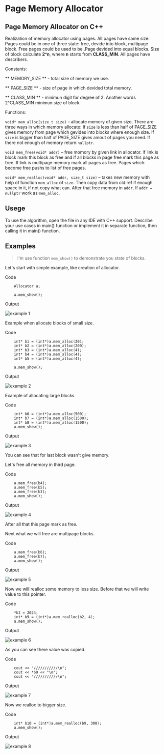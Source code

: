# Page Memory Allocator

## Page Memory Allocator on C++ 

Realization of memory allocator using pages. All pages have same size. Pages could be in one of three state: free, devide into block, multipage block. Free pages could be used to be .Page devided into equal blocks. Size of block calculate **2^n**, where **n** starts from **CLASS_MIN**. 
All pages have describers.

Constants:

** MEMORY_SIZE ** - total size of memory we use.
 
** PAGE_SIZE ** - size of page in which devided total memory.

** CLASS_MIN ** - minimun digit for degree of 2. Another words 2^CLASS_MIN minimun size of block.

Functions:

`void* mem_alloc(size_t size)` – allocate memory of given size. There are three ways in which memory allocate:
If `size` is less than half of PAGE_SIZE gives memory from page which gevides into blocks where enough size. 
If `size` is bigger than half of PAGE_SIZE gives amout of pages you need.
If there not enough of memory return `nullptr`.
 
`void mem_free(void* addr)` – free momory by given link in allocator. 
If link is block mark this block as free and if all blocks in page free mark this page as free.
If link is multipage memory mark all pages as free.
Pages which become free pushs to list of free pages.
	
`void* mem_realloc(void* addr, size_t size)` – takes new memory with help of function `mem_alloc` of `size`. Then copy data from old ref if enough space in it, if not copy what can. After that free memory in `addr`.
If `addr = nullptr` work as `mem_alloc`.

## Usege

To use the algorithm, open the file in any IDE with C++ support.
Describe your use cases in main() function or implement it in separate function, then calling it in main() function.

## Examples

> I'm use function `mem_show()` to demonstrate you state of blocks.

Let's start with simple example, like creation of allocator.

Code

```
	Allocator a;
	
	a.mem_show();
```

Output

![example 1](/images/example1.png)

Example when allocate blocks of small size.

Code

```
	int* b1 = (int*)a.mem_alloc(20);
	int* b2 = (int*)a.mem_alloc(200);
	int* b3 = (int*)a.mem_alloc(4);
	int* b4 = (int*)a.mem_alloc(4);
	int* b5 = (int*)a.mem_alloc(4);
	
	a.mem_show();
```

Output

![example 2](/images/example2.png)

Example of allocating large blocks

Code

```
	int* b6 = (int*)a.mem_alloc(500);
	int* b7 = (int*)a.mem_alloc(1500);
	int* b8 = (int*)a.mem_alloc(1500);
	a.mem_show();
```
Output

![example 3](/images/example3.png)

You can see that for last block wasn't give memory.

Let's free all memory in third page.

Code

```
	a.mem_free(b4);
	a.mem_free(b5);
	a.mem_free(b3);
	a.mem_show();
```
Output

![example 4](/images/example4.png)

After all that this page mark as free.

Next what we will free are multipage blocks.

Code

```
	a.mem_free(b6);
	a.mem_free(b7);
	a.mem_show();
```
Output

![example 5](/images/example5.png)

Now we will realloc some memory to less size. Before that we will write value to this pointer.

Code

```
	*b2 = 2024;
	int* b9 = (int*)a.mem_realloc(b2, 4);
	a.mem_show();
```
Output

![example 6](/images/example6.png)

As you can see there value was copied.

Code

```
	cout << "///////////\n";
	cout << *b9 << "\n";
	cout << "///////////\n";
```
Output

![example 7](/images/example7.png)

Now we realloc to bigger size.

Code

```
	int* b10 = (int*)a.mem_realloc(b9, 300);
	a.mem_show();
```
Output

![example 8](/images/example8.png)


